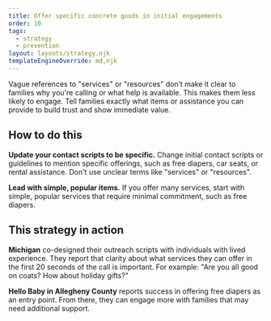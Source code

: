 ```yaml
---
title: Offer specific concrete goods in initial engagements
order: 10
tags:
  - strategy
  - prevention
layout: layouts/strategy.njk
templateEngineOverride: md,njk
---
```


Vague references to "services" or "resources" don’t make it clear to families why you're calling or what help is available. This makes them less likely to engage. Tell families exactly what items or assistance you can provide to build trust and show immediate value.

## How to do this

**Update your contact scripts to be specific.** Change initial contact scripts or guidelines to mention specific offerings, such as free diapers, car seats, or rental assistance. Don't use unclear terms like "services" or "resources".

**Lead with simple, popular items.** If you offer many services, start with simple, popular services that require minimal commitment, such as free diapers.

## This strategy in action

**Michigan** co-designed their outreach scripts with individuals with lived experience. They report that clarity about what services they can offer in the first 20 seconds of the call is important. For example: "Are you all good on coats? How about holiday gifts?"

**Hello Baby in Allegheny County** reports success in offering free diapers as an entry point. From there, they can engage more with families that may need additional support.  